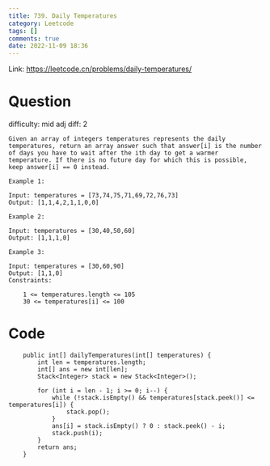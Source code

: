 ```yaml
---
title: 739. Daily Temperatures
category: Leetcode
tags: []
comments: true
date: 2022-11-09 18:36
---
```



Link: https://leetcode.cn/problems/daily-temperatures/

# Question

difficulty: mid
adj diff: 2

    Given an array of integers temperatures represents the daily temperatures, return an array answer such that answer[i] is the number of days you have to wait after the ith day to get a warmer temperature. If there is no future day for which this is possible, keep answer[i] == 0 instead.

    Example 1:

    Input: temperatures = [73,74,75,71,69,72,76,73]
    Output: [1,1,4,2,1,1,0,0]

    Example 2:

    Input: temperatures = [30,40,50,60]
    Output: [1,1,1,0]

    Example 3:

    Input: temperatures = [30,60,90]
    Output: [1,1,0]
    Constraints:

    	1 <= temperatures.length <= 105
    	30 <= temperatures[i] <= 100

# Code

```
    public int[] dailyTemperatures(int[] temperatures) {
        int len = temperatures.length;
        int[] ans = new int[len];
        Stack<Integer> stack = new Stack<Integer>();

        for (int i = len - 1; i >= 0; i--) {
            while (!stack.isEmpty() && temperatures[stack.peek()] <= temperatures[i]) {
                stack.pop();
            }
            ans[i] = stack.isEmpty() ? 0 : stack.peek() - i;
            stack.push(i);
        }
        return ans;
    }
```

